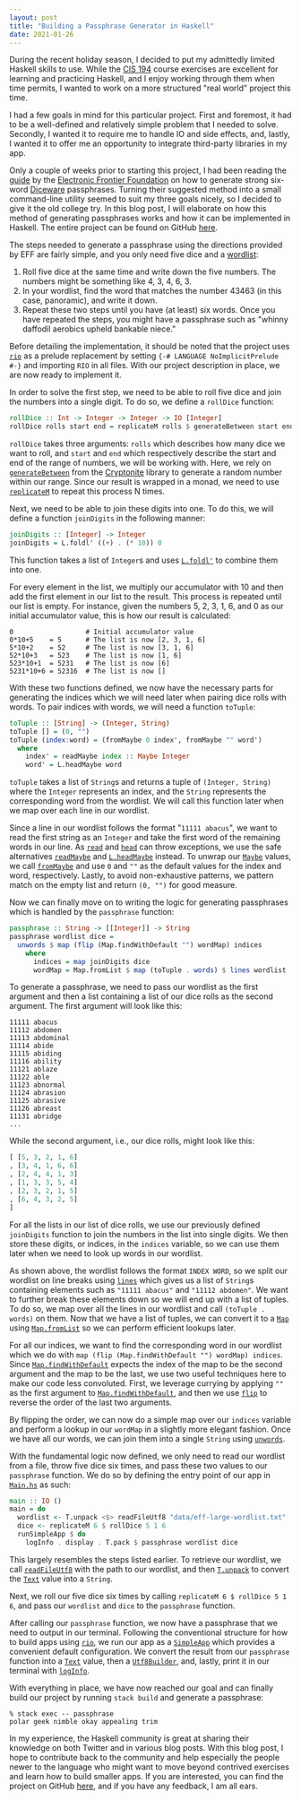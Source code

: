 ```yaml
---
layout: post
title: "Building a Passphrase Generator in Haskell"
date: 2021-01-26 
---
```


During the recent holiday season, I decided to put my admittedly limited Haskell
skills to use. While the [CIS 194](https://www.seas.upenn.edu/~cis194/spring13/)
course exercises are excellent for learning and practicing Haskell, and I enjoy
working through them when time permits, I wanted to work on a more structured
"real world" project this time.

I had a few goals in mind for this particular project. First and foremost, it
had to be a well-defined and relatively simple problem that I needed to solve.
Secondly, I wanted it to require me to handle IO and side effects, and, lastly,
I wanted it to offer me an opportunity to integrate third-party libraries in my
app.

Only a couple of weeks prior to starting this project, I had been reading the
[guide](https://www.eff.org/dice) by the [Electronic Frontier
Foundation](https://www.eff.org) on how to generate strong six-word
[Diceware](https://en.m.wikipedia.org/wiki/Diceware) passphrases. Turning their
suggested method into a small command-line utility seemed to suit my three goals
nicely, so I decided to give it the old college try. In this blog post, I will
elaborate on how this method of generating passphrases works and how it can be
implemented in Haskell. The entire project can be found on GitHub
[here](https://github.com/majjoha/passphrase).

The steps needed to generate a passphrase using the directions provided by EFF
are fairly simple, and you only need five dice and a
[wordlist](https://www.eff.org/files/2016/07/18/eff_large_wordlist.txt):

1. Roll five dice at the same time and write down the five numbers. The numbers
   might be something like 4, 3, 4, 6, 3.
2. In your wordlist, find the word that matches the number 43463 (in this case,
   panoramic), and write it down.
3. Repeat these two steps until you have (at least) six words. Once you have
   repeated the steps, you might have a passphrase such as "whinny daffodil
   aerobics upheld bankable niece."

Before detailing the implementation, it should be noted that the project uses
[`rio`](https://github.com/commercialhaskell/rio) as a prelude replacement by
setting `{-# LANGUAGE NoImplicitPrelude #-}` and importing `RIO` in all files.
With our project description in place, we are now ready to implement it.

In order to solve the first step, we need to be able to roll five dice and join
the numbers into a single digit. To do so, we define a `rollDice` function:

```haskell
rollDice :: Int -> Integer -> Integer -> IO [Integer]
rollDice rolls start end = replicateM rolls $ generateBetween start end
```

`rollDice` takes three arguments: `rolls` which describes how many dice we want
to roll, and `start` and `end` which respectively describe the start and end of
the range of numbers, we will be working with. Here, we rely on
[`generateBetween`](https://hackage.haskell.org/package/cryptonite-0.27/docs/Crypto-Number-Generate.html#v:generateBetween)
from the [Cryptonite](https://hackage.haskell.org/package/cryptonite) library to
generate a random number within our range. Since our result is wrapped in a
monad, we need to use
[`replicateM`](https://hackage.haskell.org/package/base-4.14.1.0/docs/Control-Monad.html#v:replicateM)
to repeat this process N times.

Next, we need to be able to join these digits into one. To do this, we will
define a function `joinDigits` in the following manner:

```haskell
joinDigits :: [Integer] -> Integer
joinDigits = L.foldl' ((+) . (* 10)) 0
```

This function takes a list of `Integer`s and uses
[`L.foldl'`](https://hackage.haskell.org/package/rio-0.1.19.0/docs/RIO-List.html#v:foldl-39-)
to combine them into one. 

For every element in the list, we multiply our accumulator with 10 and then add
the first element in our list to the result. This process is repeated until our
list is empty. For instance, given the numbers 5, 2, 3, 1, 6, and 0 as our
initial accumulator value, this is how our result is calculated:

```
0                  # Initial accumulator value
0*10+5    = 5      # The list is now [2, 3, 1, 6]
5*10+2    = 52     # The list is now [3, 1, 6]
52*10+3   = 523    # The list is now [1, 6]
523*10+1  = 5231   # The list is now [6]
5231*10+6 = 52316  # The list is now []
```

With these two functions defined, we now have the necessary parts for generating
the indices which we will need later when pairing dice rolls with words. To pair
indices with words, we will need a function `toTuple`:

```haskell
toTuple :: [String] -> (Integer, String)
toTuple [] = (0, "")
toTuple (index:word) = (fromMaybe 0 index', fromMaybe "" word')
  where
    index' = readMaybe index :: Maybe Integer
    word' = L.headMaybe word
```

`toTuple` takes a list of `String`s and returns a tuple of `(Integer, String)`
where the `Integer` represents an index, and the `String` represents the
corresponding word from the wordlist. We will call this function later when we
map over each line in our wordlist.

Since a line in our wordlist follows the format "`11111 abacus`", we want to
read the first string as an `Integer` and take the first word of the remaining
words in our line. As
[`read`](https://hackage.haskell.org/package/rio-0.1.19.0/docs/RIO-Partial.html#v:read)
and
[`head`](https://hackage.haskell.org/package/rio-0.1.19.0/docs/RIO-List-Partial.html#v:head)
can throw exceptions, we use the safe alternatives
[`readMaybe`](https://hackage.haskell.org/package/rio-0.1.19.0/docs/RIO-Prelude.html#v:readMaybe)
and
[`L.headMaybe`](https://hackage.haskell.org/package/rio-0.1.19.0/docs/RIO-List.html#v:headMaybe)
instead. To unwrap our
[`Maybe`](https://hackage.haskell.org/package/rio-0.1.19.0/docs/RIO-Prelude-Types.html#t:Maybe)
values, we call
[`fromMaybe`](https://hackage.haskell.org/package/rio-0.1.19.0/docs/RIO-Prelude.html#v:fromMaybe)
and use `0` and `""` as the default values for the index and word, respectively.
Lastly, to avoid non-exhaustive patterns, we pattern match on the empty list and
return `(0, "")` for good measure.

Now we can finally move on to writing the logic for generating passphrases which
is handled by the `passphrase` function:

```haskell
passphrase :: String -> [[Integer]] -> String
passphrase wordlist dice =
  unwords $ map (flip (Map.findWithDefault "") wordMap) indices
    where
      indices = map joinDigits dice
      wordMap = Map.fromList $ map (toTuple . words) $ lines wordlist
```

To generate a passphrase, we need to pass our wordlist as the first argument and
then a list containing a list of our dice rolls as the second argument. The
first argument will look like this:

```
11111 abacus
11112 abdomen
11113 abdominal
11114 abide
11115 abiding
11116 ability
11121 ablaze
11122 able
11123 abnormal
11124 abrasion
11125 abrasive
11126 abreast
11131 abridge
...
```

While the second argument, i.e., our dice rolls, might look like this:

```haskell
[ [5, 3, 2, 1, 6]
, [3, 4, 1, 6, 6]
, [2, 4, 4, 1, 3]
, [1, 3, 3, 5, 4]
, [2, 3, 2, 1, 5]
, [6, 4, 3, 2, 5]
]
```

For all the lists in our list of dice rolls, we use our previously defined
`joinDigits` function to join the numbers in the list into single digits. We
then store these digits, or indices, in the `indices` variable, so we can use
them later when we need to look up words in our wordlist.

As shown above, the wordlist follows the format `INDEX WORD`, so we split our
wordlist on line breaks using 
[`lines`](https://hackage.haskell.org/package/rio-0.1.19.0/docs/RIO-Prelude.html#v:lines)
which gives us a list of `String`s containing elements such as `"11111 abacus"`
and `"11112 abdomen"`. We want to further break these elements down so we will
end up with a list of tuples. To do so, we map over all the lines in our
wordlist and call `(toTuple . words)` on them. Now that we have a list of
tuples, we can convert it to a
[`Map`](https://hackage.haskell.org/package/rio-0.1.19.0/docs/RIO-Map.html#t:Map)
using
[`Map.fromList`](https://hackage.haskell.org/package/rio-0.1.19.0/docs/RIO-Map.html#v:fromList)
so we can perform efficient lookups later.

For all our indices, we want to find the corresponding word in our wordlist
which we do with `map (flip (Map.findWithDefault "") wordMap) indices`. Since
[`Map.findWithDefault`](https://hackage.haskell.org/package/rio-0.1.19.0/docs/RIO-Map.html#v:findWithDefault)
expects the index of the map to be the second argument and the map to be the
last, we use two useful techniques here to make our code less convoluted. First,
we leverage currying by applying `""` as the first argument to
[`Map.findWithDefault`](https://hackage.haskell.org/package/rio-0.1.19.0/docs/RIO-Map.html#v:findWithDefault),
and then we use
[`flip`](https://hackage.haskell.org/package/rio-0.1.19.0/docs/RIO-Prelude.html#v:flip)
to reverse the order of the last two arguments.

By flipping the order, we can now do a simple map over our `indices` variable
and perform a lookup in our `wordMap` in a slightly more elegant fashion. Once
we have all our words, we can join them into a single `String` using
[`unwords`](https://hackage.haskell.org/package/rio-0.1.19.0/docs/RIO-List.html#v:unwords).

With the fundamental logic now defined, we only need to read our wordlist from a
file, throw five dice six times, and pass these two values to our `passphrase`
function. We do so by defining the entry point of our app in
[`Main.hs`](https://github.com/majjoha/passphrase/blob/main/app/Main.hs) as
such:

```haskell
main :: IO ()
main = do
  wordlist <- T.unpack <$> readFileUtf8 "data/eff-large-wordlist.txt"
  dice <- replicateM 6 $ rollDice 5 1 6
  runSimpleApp $ do
    logInfo . display . T.pack $ passphrase wordlist dice
```

This largely resembles the steps listed earlier. To retrieve our wordlist, we
call
[`readFileUtf8`](https://hackage.haskell.org/package/rio-0.1.19.0/docs/RIO.html#v:readFileUtf8)
with the path to our wordlist, and then
[`T.unpack`](https://hackage.haskell.org/package/rio-0.1.19.0/docs/RIO-Text.html#v:unpack)
to convert the
[`Text`](https://hackage.haskell.org/package/rio-0.1.19.0/docs/RIO-Text.html#t:Text)
value into a `String`.

Next, we roll our five dice six times by calling `replicateM 6 $ rollDice 5 1
6`, and pass our `wordlist` and `dice` to the `passphrase` function.

After calling our `passphrase` function, we now have a passphrase that we need
to output in our terminal. Following the conventional structure for how to build
apps using [`rio`](https://github.com/commercialhaskell/rio), we run our app as
a
[`SimpleApp`](https://hackage.haskell.org/package/rio-0.1.15.0/docs/RIO-Prelude-Simple.html#t:SimpleApp)
which provides a convenient default configuration. We convert the result from
our `passphrase` function into a
[`Text`](https://hackage.haskell.org/package/rio-0.1.19.0/docs/RIO-Text.html#t:Text)
value, then a
[`Utf8Builder`](https://hackage.haskell.org/package/rio-0.1.15.0/docs/RIO.html#t:Utf8Builder),
and, lastly, print it in our terminal with
[`logInfo`](https://hackage.haskell.org/package/rio-0.1.15.0/docs/RIO.html#v:logInfo).

With everything in place, we have now reached our goal and can finally build our
project by running `stack build` and generate a passphrase:

```
% stack exec -- passphrase
polar geek nimble okay appealing trim
```

In my experience, the Haskell community is great at sharing their knowledge on
both Twitter and in various blog posts. With this blog post, I hope to
contribute back to the community and help especially the people newer to the
language who might want to move beyond contrived exercises and learn how to
build smaller apps. If you are interested, you can find the project on GitHub
[here](https://github.com/majjoha/passphrase), and if you have any feedback, I
am all ears.

